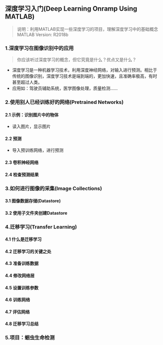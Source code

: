 ## 深度学习入门(Deep Learning Onramp Using MATLAB)

>说明：利用MATLAB实现一些深度学习的项目，理解深度学习中的基础概念<br>
>MATLAB Version: R2018b

### 1.深度学习在图像识别中的应用
> 你应该听过深度学习的概念，但它究竟是什么？优点又是什么？
- 深度学习是一种机器学习技术，利用深度神经网络，对输入进行预测。相比于传统的图像识别，深度学习技术是端到端的，更加快速，且准确率极高，有时甚至超过人类。
- 应用如：驾驶员辅助系统，医学图像处理，质量检测......

### 2.使用别人已经训练好的网络(Pretrained Networks)
#### 2.1 示例：识别图片中的物体
- 读入图片，显示图片
#### 2.2 预测
- 导入预训练网络，进行预测
#### 2.3 卷积神经网络
#### 2.4 检查预测结果

### 3.如何进行图像的采集(Image Collections)
#### 3.1 图像数据存储(Datastore)
#### 3.2 使用子文件夹创建Datastore

### 4.迁移学习(Transfer Learning)
#### 4.1 什么是迁移学习
#### 4.2 迁移学习的关键之处
#### 4.3 准备训练数据
#### 4.4 修改网络层
#### 4.5 设置训练参数
#### 4.6 训练网络
#### 4.7 评估网络
#### 4.8 迁移学习总结

### 5.项目：蛔虫生命检测

